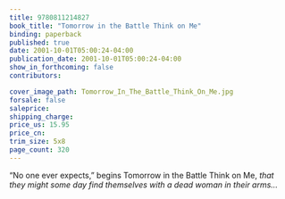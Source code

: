```yaml
---
title: 9780811214827
book_title: "Tomorrow in the Battle Think on Me"
binding: paperback
published: true
date: 2001-10-01T05:00:24-04:00
publication_date: 2001-10-01T05:00:24-04:00
show_in_forthcoming: false
contributors:

cover_image_path: Tomorrow_In_The_Battle_Think_On_Me.jpg
forsale: false
saleprice:
shipping_charge:
price_us: 15.95
price_cn:
trim_size: 5x8
page_count: 320
---
```

“No one ever expects,” begins Tomorrow in the Battle Think on Me, _that they might some day find themselves with a dead woman in their arms..._

